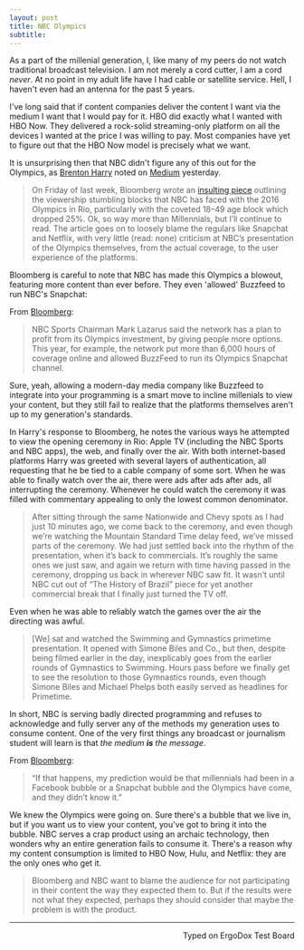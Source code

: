 ```yaml
---
layout: post
title: NBC Olympics
subtitle: 
---
```


As a part of the millenial generation, I, like many of my peers do not watch traditional broadcast television. I am not merely a cord cutter, I am a cord _never_. At no point in my adult life have I had cable or satellite service. Hell, I haven't even had an antenna for the past 5 years. 

I've long said that if content companies deliver the content I want via the medium I want that I would pay for it. HBO did exactly what I wanted with HBO Now. They delivered a rock-solid streaming-only platform on all the devices I wanted at the price I was willing to pay. Most companies have yet to figure out that the HBO Now model is precisely what we want. 

It is unsurprising then that NBC didn't figure any of this out for the Olympics, as [Brenton Harry](https://medium.com/@brentonhenry) noted on [Medium](https://medium.com/@brentonhenry/no-bloomberg-the-olympics-didnt-stumble-because-of-millenials-it-stumbled-because-of-nbc-17435801e8#.pagihxk2z) yesterday.

> On Friday of last week, Bloomberg wrote an [insulting piece](https://www.bloomberg.com/news/articles/2016-08-19/nbc-s-12-billion-olympics-bet-stumbles-thanks-to-millennials) outlining the viewership stumbling blocks that NBC has faced with the 2016 Olympics in Rio, particularly with the coveted 18–49 age block which dropped 25%. Ok, so way more than Millennials, but I’ll continue to read. The article goes on to loosely blame the regulars like Snapchat and Netflix, with very little (read: none) criticism at NBC’s presentation of the Olympics themselves, from the actual coverage, to the user experience of the platforms.

Bloomberg is careful to note that NBC has made this Olympics a blowout, featuring more content than ever before. They even 'allowed' Buzzfeed to run NBC's Snapchat:

From [Bloomberg](https://www.bloomberg.com/news/articles/2016-08-19/nbc-s-12-billion-olympics-bet-stumbles-thanks-to-millennials):    
> NBC Sports Chairman Mark Lazarus said the network has a plan to profit from its Olympics investment, by giving people more options. This year, for example, the network put more than 6,000 hours of coverage online and allowed BuzzFeed to run its Olympics Snapchat channel.

Sure, yeah, allowing a modern-day media company like Buzzfeed to integrate into your programming is a smart move to incline millenials to view your content, but they still fail to realize that the platforms themselves aren't up to my generation's standards. 

In Harry's response to Bloomberg, he notes the various ways he attempted to view the opening ceremony in Rio: Apple TV (including the NBC Sports and NBC apps), the web, and finally over the air. With both internet-based platforms Harry was greeted with several layers of authentication, all requesting that he be tied to a cable company of some sort. When he was able to finally watch over the air, there were ads after ads after ads, all interrupting the ceremony. Whenever he could watch the ceremony it was filled with commentary appealing to only the lowest common denominator. 

> After sitting through the same Nationwide and Chevy spots as I had just 10 minutes ago, we come back to the ceremony, and even though we’re watching the Mountain Standard Time delay feed, we’ve missed parts of the ceremony. We had just settled back into the rhythm of the presentation, when it’s back to commercials. It’s roughly the same ones we just saw, and again we return with time having passed in the ceremony, dropping us back in wherever NBC saw fit. It wasn’t until NBC cut out of “The History of Brazil” piece for yet another commercial break that I finally just turned the TV off.

Even when he was able to reliably watch the games over the air the directing was awful. 

> [We] sat and watched the Swimming and Gymnastics primetime presentation. It opened with Simone Biles and Co., but then, despite being filmed earlier in the day, inexplicably goes from the earlier rounds of Gymnastics to Swimming. Hours pass before we finally get to see the resolution to those Gymnastics rounds, even though Simone Biles and Michael Phelps both easily served as headlines for Primetime.

In short, NBC is serving badly directed programming and refuses to acknowledge and fully server any of the methods my generation uses to consume content. One of the very first things any broadcast or journalism student will learn is that _the medium **is** the message_. 

From [Bloomberg](https://www.bloomberg.com/news/articles/2016-08-19/nbc-s-12-billion-olympics-bet-stumbles-thanks-to-millennials):    
> “If that happens, my prediction would be that millennials had been in a Facebook bubble or a Snapchat bubble and the Olympics have come, and they didn’t know it.”

We knew the Olympics were going on. Sure there's a bubble that we live in, but if you want us to view your content, you've got to bring it into the bubble. NBC serves a crap product using an archaic technology, then wonders why an entire generation fails to consume it. There's a reason why my content consumption is limited to HBO Now, Hulu, and Netflix: they are the only ones who get it. 

> Bloomberg and NBC want to blame the audience for not participating in their content the way they expected them to. But if the results were not what they expected, perhaps they should consider that maybe the problem is with the product.

---
<p align="right">Typed on ErgoDox Test Board</p